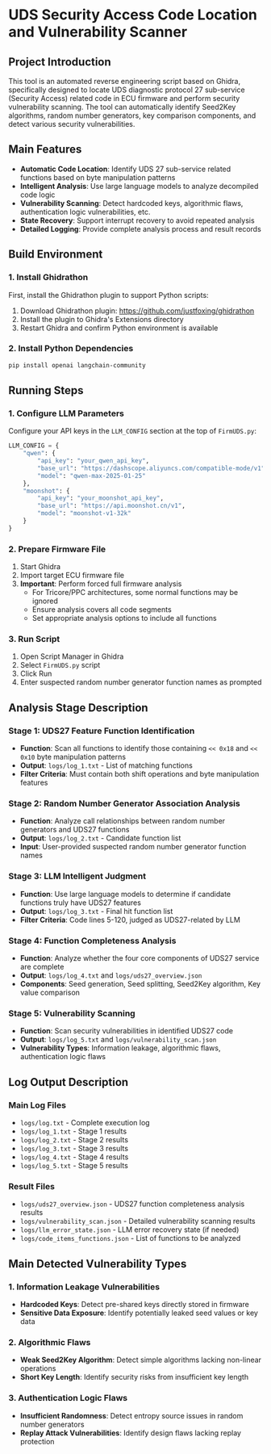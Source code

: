 # UDS Security Access Code Location and Vulnerability Scanner

## Project Introduction

This tool is an automated reverse engineering script based on Ghidra, specifically designed to locate UDS diagnostic protocol 27 sub-service (Security Access) related code in ECU firmware and perform security vulnerability scanning. The tool can automatically identify Seed2Key algorithms, random number generators, key comparison components, and detect various security vulnerabilities.

## Main Features

- **Automatic Code Location**: Identify UDS 27 sub-service related functions based on byte manipulation patterns
- **Intelligent Analysis**: Use large language models to analyze decompiled code logic
- **Vulnerability Scanning**: Detect hardcoded keys, algorithmic flaws, authentication logic vulnerabilities, etc.
- **State Recovery**: Support interrupt recovery to avoid repeated analysis
- **Detailed Logging**: Provide complete analysis process and result records

## Build Environment

### 1. Install Ghidrathon

First, install the Ghidrathon plugin to support Python scripts:

1. Download Ghidrathon plugin: https://github.com/justfoxing/ghidrathon
2. Install the plugin to Ghidra's Extensions directory
3. Restart Ghidra and confirm Python environment is available

### 2. Install Python Dependencies

```bash
pip install openai langchain-community
```

## Running Steps

### 1. Configure LLM Parameters

Configure your API keys in the `LLM_CONFIG` section at the top of `FirmUDS.py`:

```python
LLM_CONFIG = {
    "qwen": {
        "api_key": "your_qwen_api_key",
        "base_url": "https://dashscope.aliyuncs.com/compatible-mode/v1",
        "model": "qwen-max-2025-01-25"
    },
    "moonshot": {
        "api_key": "your_moonshot_api_key",
        "base_url": "https://api.moonshot.cn/v1", 
        "model": "moonshot-v1-32k"
    }
}
```

### 2. Prepare Firmware File

1. Start Ghidra
2. Import target ECU firmware file
3. **Important**: Perform forced full firmware analysis
   - For Tricore/PPC architectures, some normal functions may be ignored
   - Ensure analysis covers all code segments
   - Set appropriate analysis options to include all functions

### 3. Run Script

1. Open Script Manager in Ghidra
2. Select `FirmUDS.py` script
3. Click Run
4. Enter suspected random number generator function names as prompted

## Analysis Stage Description

### Stage 1: UDS27 Feature Function Identification
- **Function**: Scan all functions to identify those containing `<< 0x18` and `<< 0x10` byte manipulation patterns
- **Output**: `logs/log_1.txt` - List of matching functions
- **Filter Criteria**: Must contain both shift operations and byte manipulation features

### Stage 2: Random Number Generator Association Analysis
- **Function**: Analyze call relationships between random number generators and UDS27 functions
- **Output**: `logs/log_2.txt` - Candidate function list
- **Input**: User-provided suspected random number generator function names

### Stage 3: LLM Intelligent Judgment
- **Function**: Use large language models to determine if candidate functions truly have UDS27 features
- **Output**: `logs/log_3.txt` - Final hit function list
- **Filter Criteria**: Code lines 5-120, judged as UDS27-related by LLM

### Stage 4: Function Completeness Analysis
- **Function**: Analyze whether the four core components of UDS27 service are complete
- **Output**: `logs/log_4.txt` and `logs/uds27_overview.json`
- **Components**: Seed generation, Seed splitting, Seed2Key algorithm, Key value comparison

### Stage 5: Vulnerability Scanning
- **Function**: Scan security vulnerabilities in identified UDS27 code
- **Output**: `logs/log_5.txt` and `logs/vulnerability_scan.json`
- **Vulnerability Types**: Information leakage, algorithmic flaws, authentication logic flaws

## Log Output Description

### Main Log Files
- `logs/log.txt` - Complete execution log
- `logs/log_1.txt` - Stage 1 results
- `logs/log_2.txt` - Stage 2 results
- `logs/log_3.txt` - Stage 3 results
- `logs/log_4.txt` - Stage 4 results
- `logs/log_5.txt` - Stage 5 results

### Result Files
- `logs/uds27_overview.json` - UDS27 function completeness analysis results
- `logs/vulnerability_scan.json` - Detailed vulnerability scanning results
- `logs/llm_error_state.json` - LLM error recovery state (if needed)
- `logs/code_items_functions.json` - List of functions to be analyzed

## Main Detected Vulnerability Types

### 1. Information Leakage Vulnerabilities
- **Hardcoded Keys**: Detect pre-shared keys directly stored in firmware
- **Sensitive Data Exposure**: Identify potentially leaked seed values or key data

### 2. Algorithmic Flaws
- **Weak Seed2Key Algorithm**: Detect simple algorithms lacking non-linear operations
- **Short Key Length**: Identify security risks from insufficient key length

### 3. Authentication Logic Flaws
- **Insufficient Randomness**: Detect entropy source issues in random number generators
- **Replay Attack Vulnerabilities**: Identify design flaws lacking replay protection
